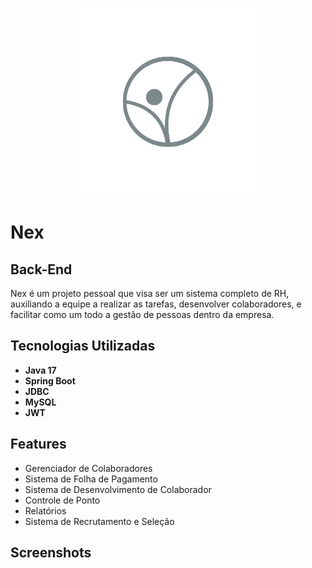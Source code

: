 
<p align="center" width="100%">
    <img width="300" src="logo_nobg.png">
</p>




# Nex
## Back-End

Nex é um projeto pessoal que visa ser um sistema completo de RH, auxiliando a equipe a realizar as tarefas, desenvolver colaboradores, e facilitar como um todo a gestão de pessoas dentro da empresa.


## Tecnologias Utilizadas

- **Java 17**
- **Spring Boot**
- **JDBC**
- **MySQL**
- **JWT**




## Features

- Gerenciador de Colaboradores
- Sistema de Folha de Pagamento
- Sistema de Desenvolvimento de Colaborador
- Controle de Ponto
- Relatórios
- Sistema de Recrutamento e Seleção
  




## Screenshots
